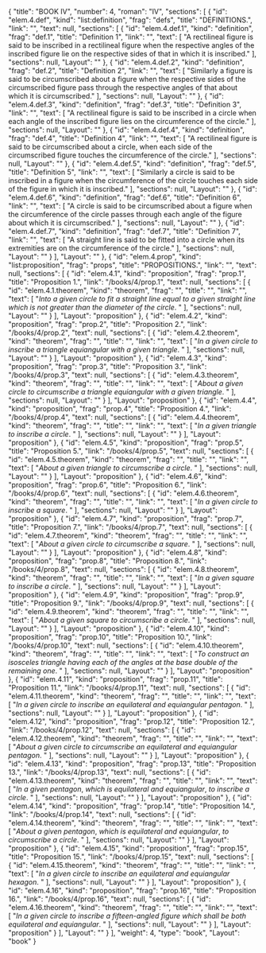 {
  "title": "BOOK IV",
  "number": 4,
  "roman": "IV",
  "sections": [
    {
      "id": "elem.4.def",
      "kind": "list:definition",
      "frag": "defs",
      "title": "DEFINITIONS.",
      "link": "",
      "text": null,
      "sections": [
        {
          "id": "elem.4.def.1",
          "kind": "definition",
          "frag": "def.1",
          "title": "Definition 1",
          "link": "",
          "text": [
            "A rectilineal figure is said to be inscribed in a rectilineal figure when the respective angles of the inscribed figure lie on the respective sides of that in which it is inscribed."
          ],
          "sections": null,
          "Layout": ""
        },
        {
          "id": "elem.4.def.2",
          "kind": "definition",
          "frag": "def.2",
          "title": "Definition 2",
          "link": "",
          "text": [
            "Similarly a figure is said to be circumscribed about a figure when the respective sides of the circumscribed figure pass through the respective angles of that about which it is circumscribed."
          ],
          "sections": null,
          "Layout": ""
        },
        {
          "id": "elem.4.def.3",
          "kind": "definition",
          "frag": "def.3",
          "title": "Definition 3",
          "link": "",
          "text": [
            "A rectilineal figure is said to be inscribed in a circle when each angle of the inscribed figure lies on the circumference of the circle."
          ],
          "sections": null,
          "Layout": ""
        },
        {
          "id": "elem.4.def.4",
          "kind": "definition",
          "frag": "def.4",
          "title": "Definition 4",
          "link": "",
          "text": [
            "A rectilineal figure is said to be circumscribed about a circle, when each side of the circumscribed figure touches the circumference of the circle."
          ],
          "sections": null,
          "Layout": ""
        },
        {
          "id": "elem.4.def.5",
          "kind": "definition",
          "frag": "def.5",
          "title": "Definition 5",
          "link": "",
          "text": [
            "Similarly a circle is said to be inscribed in a figure when the circumference of the circle touches each side of the figure in which it is inscribed."
          ],
          "sections": null,
          "Layout": ""
        },
        {
          "id": "elem.4.def.6",
          "kind": "definition",
          "frag": "def.6",
          "title": "Definition 6",
          "link": "",
          "text": [
            "A circle is said to be circumscribed about a figure when the circumference of the circle passes through each angle of the figure about which it is circumscribed."
          ],
          "sections": null,
          "Layout": ""
        },
        {
          "id": "elem.4.def.7",
          "kind": "definition",
          "frag": "def.7",
          "title": "Definition 7",
          "link": "",
          "text": [
            "A straight line is said to be fitted into a circle when its extremities are on the circumference of the circle."
          ],
          "sections": null,
          "Layout": ""
        }
      ],
      "Layout": ""
    },
    {
      "id": "elem.4.prop",
      "kind": "list:proposition",
      "frag": "props",
      "title": "PROPOSITIONS.",
      "link": "",
      "text": null,
      "sections": [
        {
          "id": "elem.4.1",
          "kind": "proposition",
          "frag": "prop.1",
          "title": "Proposition 1.",
          "link": "/books/4/prop.1",
          "text": null,
          "sections": [
            {
              "id": "elem.4.1.theorem",
              "kind": "theorem",
              "frag": "",
              "title": "",
              "link": "",
              "text": [
                "<var>Into a given circle to fit a straight line equal to a given straight line which is not greater than the diameter of the circle</var>. "
              ],
              "sections": null,
              "Layout": ""
            }
          ],
          "Layout": "proposition"
        },
        {
          "id": "elem.4.2",
          "kind": "proposition",
          "frag": "prop.2",
          "title": "Proposition 2.",
          "link": "/books/4/prop.2",
          "text": null,
          "sections": [
            {
              "id": "elem.4.2.theorem",
              "kind": "theorem",
              "frag": "",
              "title": "",
              "link": "",
              "text": [
                "<var>In a given circle to inscribe a triangle equiangular with a given triangle</var>. "
              ],
              "sections": null,
              "Layout": ""
            }
          ],
          "Layout": "proposition"
        },
        {
          "id": "elem.4.3",
          "kind": "proposition",
          "frag": "prop.3",
          "title": "Proposition 3.",
          "link": "/books/4/prop.3",
          "text": null,
          "sections": [
            {
              "id": "elem.4.3.theorem",
              "kind": "theorem",
              "frag": "",
              "title": "",
              "link": "",
              "text": [
                "<var>About a given circle to circumscribe a triangle equiangular with a given triangle</var>. "
              ],
              "sections": null,
              "Layout": ""
            }
          ],
          "Layout": "proposition"
        },
        {
          "id": "elem.4.4",
          "kind": "proposition",
          "frag": "prop.4",
          "title": "Proposition 4.",
          "link": "/books/4/prop.4",
          "text": null,
          "sections": [
            {
              "id": "elem.4.4.theorem",
              "kind": "theorem",
              "frag": "",
              "title": "",
              "link": "",
              "text": [
                "<var>In a given triangle to inscribe a circle</var>. "
              ],
              "sections": null,
              "Layout": ""
            }
          ],
          "Layout": "proposition"
        },
        {
          "id": "elem.4.5",
          "kind": "proposition",
          "frag": "prop.5",
          "title": "Proposition 5.",
          "link": "/books/4/prop.5",
          "text": null,
          "sections": [
            {
              "id": "elem.4.5.theorem",
              "kind": "theorem",
              "frag": "",
              "title": "",
              "link": "",
              "text": [
                "<var>About a given triangle to circumscribe a circle</var>. "
              ],
              "sections": null,
              "Layout": ""
            }
          ],
          "Layout": "proposition"
        },
        {
          "id": "elem.4.6",
          "kind": "proposition",
          "frag": "prop.6",
          "title": "Proposition 6.",
          "link": "/books/4/prop.6",
          "text": null,
          "sections": [
            {
              "id": "elem.4.6.theorem",
              "kind": "theorem",
              "frag": "",
              "title": "",
              "link": "",
              "text": [
                "<var>In a given circle to inscribe a square</var>. "
              ],
              "sections": null,
              "Layout": ""
            }
          ],
          "Layout": "proposition"
        },
        {
          "id": "elem.4.7",
          "kind": "proposition",
          "frag": "prop.7",
          "title": "Proposition 7.",
          "link": "/books/4/prop.7",
          "text": null,
          "sections": [
            {
              "id": "elem.4.7.theorem",
              "kind": "theorem",
              "frag": "",
              "title": "",
              "link": "",
              "text": [
                "<var>About a given circle to circumscribe a square</var>. "
              ],
              "sections": null,
              "Layout": ""
            }
          ],
          "Layout": "proposition"
        },
        {
          "id": "elem.4.8",
          "kind": "proposition",
          "frag": "prop.8",
          "title": "Proposition 8.",
          "link": "/books/4/prop.8",
          "text": null,
          "sections": [
            {
              "id": "elem.4.8.theorem",
              "kind": "theorem",
              "frag": "",
              "title": "",
              "link": "",
              "text": [
                "<var>In a given square to inscribe a circle</var>. "
              ],
              "sections": null,
              "Layout": ""
            }
          ],
          "Layout": "proposition"
        },
        {
          "id": "elem.4.9",
          "kind": "proposition",
          "frag": "prop.9",
          "title": "Proposition 9.",
          "link": "/books/4/prop.9",
          "text": null,
          "sections": [
            {
              "id": "elem.4.9.theorem",
              "kind": "theorem",
              "frag": "",
              "title": "",
              "link": "",
              "text": [
                "<var>About a given square to circumscribe a circle</var>. "
              ],
              "sections": null,
              "Layout": ""
            }
          ],
          "Layout": "proposition"
        },
        {
          "id": "elem.4.10",
          "kind": "proposition",
          "frag": "prop.10",
          "title": "Proposition 10.",
          "link": "/books/4/prop.10",
          "text": null,
          "sections": [
            {
              "id": "elem.4.10.theorem",
              "kind": "theorem",
              "frag": "",
              "title": "",
              "link": "",
              "text": [
                "<var>To construct an isosceles triangle having each of the angles at the base double of the remaining one</var>. "
              ],
              "sections": null,
              "Layout": ""
            }
          ],
          "Layout": "proposition"
        },
        {
          "id": "elem.4.11",
          "kind": "proposition",
          "frag": "prop.11",
          "title": "Proposition 11.",
          "link": "/books/4/prop.11",
          "text": null,
          "sections": [
            {
              "id": "elem.4.11.theorem",
              "kind": "theorem",
              "frag": "",
              "title": "",
              "link": "",
              "text": [
                "<var>In a given circle to inscribe an equilateral and equiangular pentagon</var>. "
              ],
              "sections": null,
              "Layout": ""
            }
          ],
          "Layout": "proposition"
        },
        {
          "id": "elem.4.12",
          "kind": "proposition",
          "frag": "prop.12",
          "title": "Proposition 12.",
          "link": "/books/4/prop.12",
          "text": null,
          "sections": [
            {
              "id": "elem.4.12.theorem",
              "kind": "theorem",
              "frag": "",
              "title": "",
              "link": "",
              "text": [
                "<var>About a given circle to circumscribe an equilateral and equiangular pentagon</var>. "
              ],
              "sections": null,
              "Layout": ""
            }
          ],
          "Layout": "proposition"
        },
        {
          "id": "elem.4.13",
          "kind": "proposition",
          "frag": "prop.13",
          "title": "Proposition 13.",
          "link": "/books/4/prop.13",
          "text": null,
          "sections": [
            {
              "id": "elem.4.13.theorem",
              "kind": "theorem",
              "frag": "",
              "title": "",
              "link": "",
              "text": [
                "<var>In a given pentagon</var>, <var>which is equilateral and equiangular</var>, <var>to inscribe a circle</var>. "
              ],
              "sections": null,
              "Layout": ""
            }
          ],
          "Layout": "proposition"
        },
        {
          "id": "elem.4.14",
          "kind": "proposition",
          "frag": "prop.14",
          "title": "Proposition 14.",
          "link": "/books/4/prop.14",
          "text": null,
          "sections": [
            {
              "id": "elem.4.14.theorem",
              "kind": "theorem",
              "frag": "",
              "title": "",
              "link": "",
              "text": [
                "<var>About a given pentagon</var>, <var>which is equilateral and equiangular</var>, <var>to circumscribe a circle</var>. "
              ],
              "sections": null,
              "Layout": ""
            }
          ],
          "Layout": "proposition"
        },
        {
          "id": "elem.4.15",
          "kind": "proposition",
          "frag": "prop.15",
          "title": "Proposition 15.",
          "link": "/books/4/prop.15",
          "text": null,
          "sections": [
            {
              "id": "elem.4.15.theorem",
              "kind": "theorem",
              "frag": "",
              "title": "",
              "link": "",
              "text": [
                "<var>In a given circle to inscribe an equilateral and equiangular hexagon</var>. "
              ],
              "sections": null,
              "Layout": ""
            }
          ],
          "Layout": "proposition"
        },
        {
          "id": "elem.4.16",
          "kind": "proposition",
          "frag": "prop.16",
          "title": "Proposition 16.",
          "link": "/books/4/prop.16",
          "text": null,
          "sections": [
            {
              "id": "elem.4.16.theorem",
              "kind": "theorem",
              "frag": "",
              "title": "",
              "link": "",
              "text": [
                "<var>In a given circle to inscribe a fifteen-angled figure which shall be both equilateral and equiangular</var>. "
              ],
              "sections": null,
              "Layout": ""
            }
          ],
          "Layout": "proposition"
        }
      ],
      "Layout": ""
    }
  ],
  "weight": 4,
  "type": "book",
  "Layout": "book"
}
